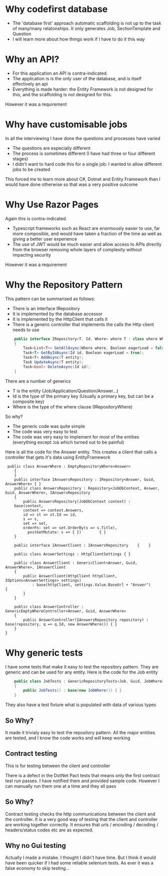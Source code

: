 # Why codefirst  database 
* The 'database first' approach automatic scaffolding is not up to the task of many/many relatonships. It only generates Job, SectionTemplate and Question
* I will learn more about how things work if I have to do it this way

# Why an API?
* For this application an API is contra-indicated. 
* The application is is the only user of the database, and is itself effectively an api
* Everything is made harder: the Entity Framework is not designed for this, and the scaffolding is not designed for this.

However it was a requirement

# Why have customisable jobs

In all the interviewing I have done the questions and processes have varied
* The questions are especially different
* The process is sometimes different (I have had three or four different stages)
* I didn't want to hard code this for a single job: I wanted to allow different jobs to be created

This forced me to learn more about C#, Dotnet and Entity Framework than I would have done otherwise so that was a very positive outcome

# Why Use Razor Pages
Again this is contra-indicated. 
* Typescript frameworks such as React are enormously easier to use, far more composible, and would have taken a fraction of the time as well as giving a better user experience
* The use of JWT would be much easier and allow access to APIs directly from the browser removing whole layers of complexity without impacting security

However it was a requirement

# Why the Repository Pattern

This pattern can be summarised as follows:
* There is an interface IRepository
* It is implemented by the database accessor
* It is implemented by the HttpClient that calls it
* There is a generic controller that implements the calls the Http client needs to use

```csharp
    public interface IRepository<T, Id, Where> where T : class where Where : IRepositoryWhere<T>
    {
        Task<List<T>> GetAllAsync(Where where, Boolean eagerLoad = false);
        Task<T> GetByIdAsync(Id id, Boolean eagerLoad = true);
        Task<T> AddAsync(T entity);
        Task UpdateAsync(T entity);
        Task<bool> DeleteAsync(Id id);
    }
```

There are a number of generics
* T is the entity (Job/Application/Question/Answer...)
* Id is the type of the primary key (Usually a primary key, but can be a composite key)
* Where is the type of the where clause (IRepositoryWhere<T>)

So why?
* The generic code was quite simple
* The code was very easy to test
* The code was very easy to implement for most of the entities (everything except `Job`  which turned out to be painful)

Here is all the code for the Answer entity. This creates a client that calls a controller that gets it's data using EntityFramework
```
 public class AnswerWhere : EmptyRepositoryWhere<Answer>
    {
    }
    public interface IAnswersRepository : IRepository<Answer, Guid, AnswerWhere> { }
    public class AnswersRepository : Repository<JobDbContext, Answer, Guid, AnswerWhere>, IAnswersRepository
    {
        public AnswersRepository(JobDbContext context) :
    base(context,
        context => context.Answers,
        id => st => st.Id == id,
        s => s,
        set => set,
        orderFn: set => set.OrderBy(s => s.Title),
          postGetMutate: s => { })        { }
    }

    public interface IAnswerClient : IAnswersRepository    {    }
    
    public class AnswerSettings : HttpClientSettings { }

    public class AnswerClient : GenericClient<Answer, Guid, AnswerWhere>, IAnswerClient
    {
        public AnswerClient(HttpClient httpClient, IOptions<AnswerSettings> settings)
            : base(httpClient, settings.Value.BaseUrl + "Answer")        {
        }
    }

    public class AnswerController : GenericEmptyWhereController<Answer, Guid, AnswerWhere>
    {
        public AnswerController(IAnswersRepository repository) : base(repository, q => q.Id, new AnswerWhere()) { }
    }
}
```






# Why generic tests

I have some tests that make it easy to test the repository pattern. They are generic and can be used for any entity. Here is the code for the Job entity

```csharp
	public class JobTests : GenericRepositoryTests<Job, Guid, JobWhere>
	{
		public JobTests() : base(new JobWhere()) { }
	}
```

They also have a test fixture what is populated with data of various types

## So Why?

It made it trivialy easy to test the repository pattern. All the major entities are tested, and I know the code works and will keep working

## Contract testing
This is for testing between the client and controller

There is a defect in the DotNet Pact tests that means only the first contract test run passes. I 
have notified them and provided sample code. However I can manually run them one at a time and they all pass

## So Why?
Contract testing checks the http communications between the client and the 
controller. It is a very good way of testing that the client and controller 
are working together correctly. It ensures that urls / encoding / decoding 
/ headers/status codes etc are as expected.

## Why no Gui testing
Actually I made a mistake. I thought I didn't have time. But I think it 
would have been quicker if I had some reliable selenium tests. As ever it
was a false economy to skip testing...


